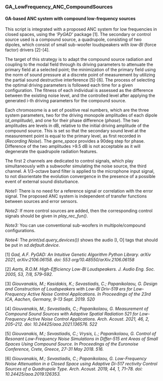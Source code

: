 ### GA_LowFrequency_ANC_CompoundSources

#### GA-based ANC system with compound low-frequency sources

This script is integrated with a proposed ANC system for low frequencies in closed spaces, using the *‘PyGAD’*
package [1]. The secondary or control source used is a compound source, a quadrupole, consisting of two dipoles, which 
consist of small sub-woofer loudspeakers with *low-Bl* (force factor) drivers [2]-[4].

The target of this strategy is to adapt the compound source radiation and coupling to the modal field through its
driving parameters to attenuate the primary field at a selected point; the minimization of the primary field using
the norm  of sound pressure at a discrete point of measurement by utilizing the partial sound destructive interference
[5]-[6]. The process of selecting the optimal driving parameters is followed each time for a given configuration. 
The fitness of each individual is assessed as the difference between the existing noise level, and the controlled level
after applying the generated i-th driving parameters for the compound source.

Each chromosome is a set of positive real numbers, which are the three system parameters, two for the driving 
monopole amplitudes of each dipole (*d_amplitude*), and one for their phase difference (*phase*). The two 
amplitudes are levels in dB, relative to the initial driving amplitude of the compound source. This is set so that 
the secondary sound level at the measurement point is equal to the primary level, as first recorded in 
(*Recording Noise*). The *gene_space* provides a 90deg step for phase. Difference of the two amplitudes >9.5 dB is
not acceptable as it will degenerate the quadrupole radiation features.

The first 2 channels are dedicated to control signals, which play simultaneously with a subwoofer simulating the
noise source, the third channel. A 1/3-octave band filter is applied to the microphone input signal, to not 
disorientate the evolution convergence in the presence of a possible event of external sound disturbance.

*Note1:* There is no need for a reference signal or correlation with the error signal. The proposed ANC system is
independent of transfer functions between sources and error sensors.

*Note2:* If more control sources are added, then the corresponding control signals should be given in
*play_rec_fun()*.

*Note3:* You can use conventional sub-woofers in multipole/compound configurations.

*Note4:* The *print(sd.query_devices())* shows the audio [I, O] tags that should be put in *sd.default.device*.  


[1] *Gad, A.F. PyGAD: An Intuitive Genetic Algorithm Python Library. arXiv 2021, arXiv:2106.06158.
     doi: 553 org/10.48550/arXiv.2106.06158*
 
[2] *Aarts, R.O.M. High-Efficiency Low-Bl Loudspeakers. J. Audio Eng. Soc. 2005, 53, 7/8, 579–592.*

[3] *Giouvanakis, M.; Kasidakis, K.; Sevastiadis, C.; Papanikolaou, G. Design and Construction of Loudspeakers with 
     Low-Bl Driv-519 ers for Low-Frequency Active Noise Control Applications. In Proceedings of the 23rd ICA, Aachen, 
     Germany, 9-13 Sept. 2019. 520*

[4] *Giouvanakis, M.; Sevastiadis, C.; Papanikolaou, G. Measurement of Compound Sound Sources with Adaptive Spatial
     Radiation 521 for Low-Frequency Active Noise Control Applications. Arch. Acoust. 2021, 46, 2, 205–212.
     doi: 10.24425/aoa.2021.136576. 522*
 
[5] *Giouvanakis, M.; Sevastiadis, C.; Vrysis, L.; Papanikolaou, G. Control of Resonant Low-Frequency Noise Simulations
     in Differ-515 ent Areas of Small Spaces Using Compound Source. In Proceedings of the Euronoise Conference, Crete, 
     Greece, 27-31 May 2018. 516.*
  
[6] *Giouvanakis, M.; Sevastiadis, C.; Papanikolaou, G. Low-Frequency Noise Attenuation in a Closed Space using 
     Adaptive Di-517 rectivity Control Sources of a Quadrupole Type. Arch. Acoust. 2019, 44, 1, 71–78. 
     doi: 10.24425/aoa.2019.126353.*